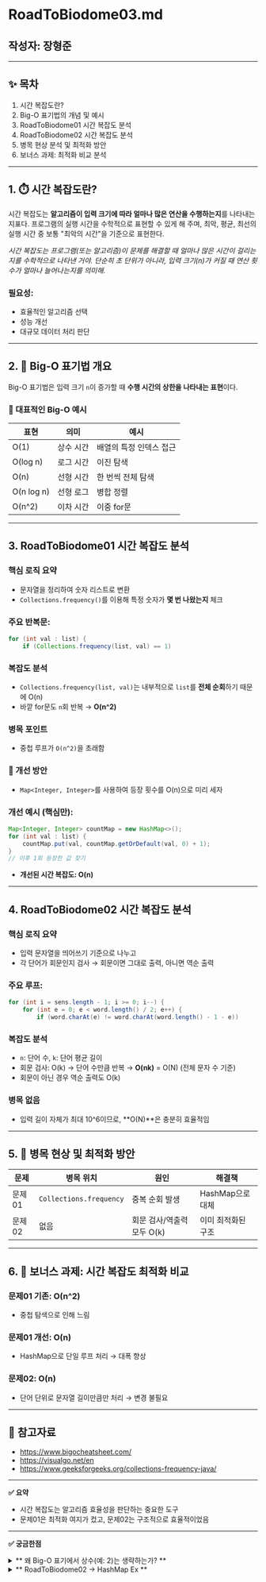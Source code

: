 # RoadToBiodome03.md

## 작성자: 장형준

---

## ✨ 목차

1. 시간 복잡도란?
2. Big-O 표기법의 개념 및 예시
3. RoadToBiodome01 시간 복잡도 분석
4. RoadToBiodome02 시간 복잡도 분석
5. 병목 현상 분석 및 최적화 방안
6. 보너스 과제: 최적화 비교 분석

---

## 1. ⏱️ 시간 복잡도란?

시간 복잡도는 **알고리즘이 입력 크기에 따라 얼마나 많은 연산을 수행하는지**를 나타내는 지표다.
프로그램의 실행 시간을 수학적으로 표현할 수 있게 해 주며, 최악, 평균, 최선의 실행 시간 중 보통 "최악의 시간"을 기준으로 표현한다.

_시간 복잡도는 프로그램(또는 알고리즘)이 문제를 해결할 때 얼마나 많은 시간이 걸리는지를 수학적으로 나타낸 거야.
단순히 초 단위가 아니라, 입력 크기(n)가 커질 때 연산 횟수가 얼마나 늘어나는지를 의미해._

### 필요성:

- 효율적인 알고리즘 선택
- 성능 개선
- 대규모 데이터 처리 판단

---

## 2. 🔄 Big-O 표기법 개요

Big-O 표기법은 입력 크기 `n`이 증가할 때 **수행 시간의 상한을 나타내는 표현**이다.

### 🌟 대표적인 Big-O 예시

| 표현 | 의미 | 예시 |
| --- | --- | --- |
| O(1) | 상수 시간 | 배열의 특정 인덱스 접근 |
| O(log n) | 로그 시간 | 이진 탐색 |
| O(n) | 선형 시간 | 한 번씩 전체 탐색 |
| O(n log n) | 선형 로그 | 병합 정렬 |
| O(n^2) | 이차 시간 | 이중 for문 |

---

## 3. RoadToBiodome01 시간 복잡도 분석

### 핵심 로직 요약

- 문자열을 정리하여 숫자 리스트로 변환
- `Collections.frequency()`를 이용해 특정 숫자가 **몇 번 나왔는지** 체크

### 주요 반복문:

```java
for (int val : list) {
    if (Collections.frequency(list, val) == 1)

```

### 복잡도 분석

- `Collections.frequency(list, val)`는 내부적으로 `list`를 **전체 순회**하기 때문에 O(n)
- 바깥 for문도 `n`회 반복 → **O(n^2)**

### 병목 포인트

- 중첩 루프가 `O(n^2)`을 초래함

### 🔧 개선 방안

- `Map<Integer, Integer>`를 사용하여 등장 횟수를 O(n)으로 미리 세자

### 개선 예시 (핵심만):

```java
Map<Integer, Integer> countMap = new HashMap<>();
for (int val : list) {
    countMap.put(val, countMap.getOrDefault(val, 0) + 1);
}
// 이후 1회 등장한 값 찾기

```

- **개선된 시간 복잡도: O(n)**

---

## 4. RoadToBiodome02 시간 복잡도 분석

### 핵심 로직 요약

- 입력 문자열을 띄어쓰기 기준으로 나누고
- 각 단어가 회문인지 검사 → 회문이면 그대로 출력, 아니면 역순 출력

### 주요 루프:

```java
for (int i = sens.length - 1; i >= 0; i--) {
    for (int e = 0; e < word.length() / 2; e++) {
        if (word.charAt(e) != word.charAt(word.length() - 1 - e))

```

### 복잡도 분석

- `n`: 단어 수, `k`: 단어 평균 길이
- 회문 검사: O(k) → 단어 수만큼 반복 → **O(nk)** = O(N) (전체 문자 수 기준)
- 회문이 아닌 경우 역순 출력도 O(k)

### 병목 없음

- 입력 길이 자체가 최대 10^6이므로, **O(N)**은 충분히 효율적임

---

## 5. 🚧 병목 현상 및 최적화 방안

| 문제 | 병목 위치 | 원인 | 해결책 |
| --- | --- | --- | --- |
| 문제01 | `Collections.frequency` | 중복 순회 발생 | HashMap으로 대체 |
| 문제02 | 없음 | 회문 검사/역출력 모두 O(k) | 이미 최적화된 구조 |

---

## 6. 🎉 보너스 과제: 시간 복잡도 최적화 비교

### 문제01 기존: O(n^2)

- 중첩 탐색으로 인해 느림

### 문제01 개선: O(n)

- HashMap으로 단일 루프 처리 → 대폭 향상

### 문제02: O(n)

- 단어 단위로 문자열 길이만큼만 처리 → 변경 불필요

---

## 📅 참고자료

- https://www.bigocheatsheet.com/
- https://visualgo.net/en
- https://www.geeksforgeeks.org/collections-frequency-java/

---

**✅ 요약**

- 시간 복잡도는 알고리즘 효율성을 판단하는 중요한 도구
- 문제01은 최적화 여지가 컸고, 문제02는 구조적으로 효율적이었음


---

**✅ 궁금한점**

<details>
<summary> ** 왜 Big-O 표기에서 상수(예: 2)는 생략하는가? ** </summary>

### 예: `O(2n)`은 왜 `O(n)`으로 쓰는가?

> Big-O는 "입력 크기(n)가 커질 때 시간이 어떻게 증가하는가"를 나타내는 성장률이야.
> 

상수 2는 **성장 속도에 영향을 거의 안 줌**.

### 예시 비교:

- `O(n)`이면 n이 1,000일 때 → 1,000번 연산
- `O(2n)`이면 n이 1,000일 때 → 2,000번 연산
    
    → 차이는 있지만, n이 커질수록 **둘 다 선형으로 커짐**
    

🔗 그래서 Big-O는 **상수 곱, 낮은 차수는 무시**:

- `O(100n)` → `O(n)`
- `O(n + 10)` → `O(n)`
- `O(2n + 3)` → `O(n)`
  
- 📌 핵심: **“성장 패턴”만 본다**

</details>

<details>
<summary> ** RoadToBiodome02 -> HashMap Ex ** </summary>

### 개선 방식 (빠름):

### 1. 먼저 등장 횟수를 **한 번에 다 센다**

```java
Map<Integer, Integer> countMap = new HashMap<>();
for (int val : list) {
    countMap.put(val, countMap.getOrDefault(val, 0) + 1); 
    //HashMap.getOrDefault(key, 기본값)
    //"해당 key가 있으면 value를 가져오고, 없으면 내가 준 기본값을 대신 줘!"
```

- `getOrDefault(val, 0)` → 해당 숫자가 없으면 0을 기본값으로 넣고 +1
- `HashMap`은 이 과정이 O(1)에 가깝기 때문에 전체가 **O(n)**

### 2. 그리고 1번 등장한 숫자만 출력

```java
for (int val : list) {
    if (countMap.get(val) == 1) {
        System.out.println("1번 등장한 값: " + val);
        break;
    }

```

---

## ✅정리

| 방식 | 설명 | 시간 복잡도 |
| --- | --- | --- |
| `Collections.frequency()` | 리스트를 계속 뒤져서 등장 횟수 셈 | O(n²) |
| `HashMap` | 등장 횟수를 한 번에 다 세고 필요할 때 바로 꺼냄 | O(n) |

---

## 🧪 예시 입력

```java
입력: [4, 5, 6, 4, 6]
→ 5는 한 번만 등장
```

### `HashMap` 내부 상태:

```java
{4=2, 5=1, 6=2}
```

→ `5`가 `1`이니까 출력!

</details>
